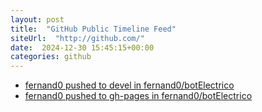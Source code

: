 ```yaml
---
layout: post
title:  "GitHub Public Timeline Feed"
siteUrl:  "http://github.com/"
date:  2024-12-30 15:45:15+00:00
categories: github
---
```

*  [fernand0 pushed to devel in fernand0/botElectrico](https://github.com/fernand0/botElectrico/compare/f484520857...bbc27de3e3)
*  [fernand0 pushed to gh-pages in fernand0/botElectrico](https://github.com/fernand0/botElectrico/compare/75e0681bcd...6c7bac819b)
